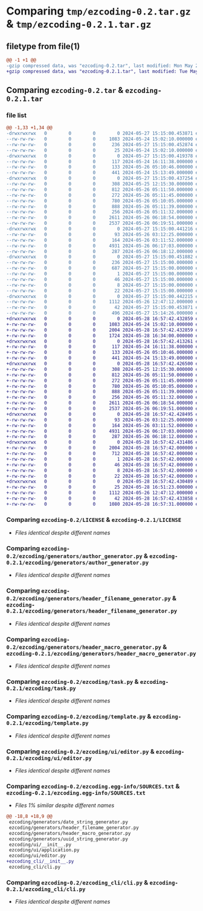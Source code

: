 # Comparing `tmp/ezcoding-0.2.tar.gz` & `tmp/ezcoding-0.2.1.tar.gz`

## filetype from file(1)

```diff
@@ -1 +1 @@
-gzip compressed data, was "ezcoding-0.2.tar", last modified: Mon May 27 15:15:00 2024, max compression
+gzip compressed data, was "ezcoding-0.2.1.tar", last modified: Tue May 28 16:57:42 2024, max compression
```

## Comparing `ezcoding-0.2.tar` & `ezcoding-0.2.1.tar`

### file list

```diff
@@ -1,33 +1,34 @@
-drwxrwxrwx   0        0        0        0 2024-05-27 15:15:00.453871 ezcoding-0.2/
--rw-rw-rw-   0        0        0     1083 2024-05-24 15:02:10.000000 ezcoding-0.2/LICENSE
--rw-rw-rw-   0        0        0      236 2024-05-27 15:15:00.452874 ezcoding-0.2/PKG-INFO
--rw-rw-rw-   0        0        0       25 2024-05-24 15:02:10.000000 ezcoding-0.2/README.md
-drwxrwxrwx   0        0        0        0 2024-05-27 15:15:00.419378 ezcoding-0.2/ezcoding/
--rw-rw-rw-   0        0        0      117 2024-05-24 16:11:38.000000 ezcoding-0.2/ezcoding/__init__.py
--rw-rw-rw-   0        0        0      133 2024-05-26 05:10:46.000000 ezcoding-0.2/ezcoding/const.py
--rw-rw-rw-   0        0        0      441 2024-05-24 15:13:49.000000 ezcoding-0.2/ezcoding/generator.py
-drwxrwxrwx   0        0        0        0 2024-05-27 15:15:00.437254 ezcoding-0.2/ezcoding/generators/
--rw-rw-rw-   0        0        0      308 2024-05-25 12:15:30.000000 ezcoding-0.2/ezcoding/generators/__init__.py
--rw-rw-rw-   0        0        0      812 2024-05-26 05:11:50.000000 ezcoding-0.2/ezcoding/generators/author_generator.py
--rw-rw-rw-   0        0        0      272 2024-05-26 05:11:45.000000 ezcoding-0.2/ezcoding/generators/date_string_generator.py
--rw-rw-rw-   0        0        0      780 2024-05-26 05:10:05.000000 ezcoding-0.2/ezcoding/generators/header_filename_generator.py
--rw-rw-rw-   0        0        0      888 2024-05-26 05:11:39.000000 ezcoding-0.2/ezcoding/generators/header_macro_generator.py
--rw-rw-rw-   0        0        0      256 2024-05-26 05:11:32.000000 ezcoding-0.2/ezcoding/generators/uuid_string_generator.py
--rw-rw-rw-   0        0        0     2611 2024-05-26 06:18:54.000000 ezcoding-0.2/ezcoding/task.py
--rw-rw-rw-   0        0        0     2537 2024-05-26 06:19:51.000000 ezcoding-0.2/ezcoding/template.py
-drwxrwxrwx   0        0        0        0 2024-05-27 15:15:00.441216 ezcoding-0.2/ezcoding/ui/
--rw-rw-rw-   0        0        0       93 2024-05-26 03:12:25.000000 ezcoding-0.2/ezcoding/ui/__init__.py
--rw-rw-rw-   0        0        0      164 2024-05-26 03:11:52.000000 ezcoding-0.2/ezcoding/ui/application.py
--rw-rw-rw-   0        0        0     4931 2024-05-26 06:17:03.000000 ezcoding-0.2/ezcoding/ui/editor.py
--rw-rw-rw-   0        0        0      287 2024-05-26 06:18:12.000000 ezcoding-0.2/ezcoding/utils.py
-drwxrwxrwx   0        0        0        0 2024-05-27 15:15:00.451882 ezcoding-0.2/ezcoding.egg-info/
--rw-rw-rw-   0        0        0      236 2024-05-27 15:15:00.000000 ezcoding-0.2/ezcoding.egg-info/PKG-INFO
--rw-rw-rw-   0        0        0      687 2024-05-27 15:15:00.000000 ezcoding-0.2/ezcoding.egg-info/SOURCES.txt
--rw-rw-rw-   0        0        0        1 2024-05-27 15:15:00.000000 ezcoding-0.2/ezcoding.egg-info/dependency_links.txt
--rw-rw-rw-   0        0        0       46 2024-05-27 15:15:00.000000 ezcoding-0.2/ezcoding.egg-info/entry_points.txt
--rw-rw-rw-   0        0        0        8 2024-05-27 15:15:00.000000 ezcoding-0.2/ezcoding.egg-info/requires.txt
--rw-rw-rw-   0        0        0       22 2024-05-27 15:15:00.000000 ezcoding-0.2/ezcoding.egg-info/top_level.txt
-drwxrwxrwx   0        0        0        0 2024-05-27 15:15:00.442215 ezcoding-0.2/ezcoding_cli/
--rw-rw-rw-   0        0        0     1112 2024-05-26 12:47:12.000000 ezcoding-0.2/ezcoding_cli/cli.py
--rw-rw-rw-   0        0        0       42 2024-05-27 15:15:00.453871 ezcoding-0.2/setup.cfg
--rw-rw-rw-   0        0        0      496 2024-05-27 15:14:26.000000 ezcoding-0.2/setup.py
+drwxrwxrwx   0        0        0        0 2024-05-28 16:57:42.432859 ezcoding-0.2.1/
+-rw-rw-rw-   0        0        0     1083 2024-05-24 15:02:10.000000 ezcoding-0.2.1/LICENSE
+-rw-rw-rw-   0        0        0     2004 2024-05-28 16:57:42.432859 ezcoding-0.2.1/PKG-INFO
+-rw-rw-rw-   0        0        0     1724 2024-05-28 16:34:00.000000 ezcoding-0.2.1/README.md
+drwxrwxrwx   0        0        0        0 2024-05-28 16:57:42.413261 ezcoding-0.2.1/ezcoding/
+-rw-rw-rw-   0        0        0      117 2024-05-24 16:11:38.000000 ezcoding-0.2.1/ezcoding/__init__.py
+-rw-rw-rw-   0        0        0      133 2024-05-26 05:10:46.000000 ezcoding-0.2.1/ezcoding/const.py
+-rw-rw-rw-   0        0        0      441 2024-05-24 15:13:49.000000 ezcoding-0.2.1/ezcoding/generator.py
+drwxrwxrwx   0        0        0        0 2024-05-28 16:57:42.426500 ezcoding-0.2.1/ezcoding/generators/
+-rw-rw-rw-   0        0        0      308 2024-05-25 12:15:30.000000 ezcoding-0.2.1/ezcoding/generators/__init__.py
+-rw-rw-rw-   0        0        0      812 2024-05-26 05:11:50.000000 ezcoding-0.2.1/ezcoding/generators/author_generator.py
+-rw-rw-rw-   0        0        0      272 2024-05-26 05:11:45.000000 ezcoding-0.2.1/ezcoding/generators/date_string_generator.py
+-rw-rw-rw-   0        0        0      780 2024-05-26 05:10:05.000000 ezcoding-0.2.1/ezcoding/generators/header_filename_generator.py
+-rw-rw-rw-   0        0        0      888 2024-05-26 05:11:39.000000 ezcoding-0.2.1/ezcoding/generators/header_macro_generator.py
+-rw-rw-rw-   0        0        0      256 2024-05-26 05:11:32.000000 ezcoding-0.2.1/ezcoding/generators/uuid_string_generator.py
+-rw-rw-rw-   0        0        0     2611 2024-05-26 06:18:54.000000 ezcoding-0.2.1/ezcoding/task.py
+-rw-rw-rw-   0        0        0     2537 2024-05-26 06:19:51.000000 ezcoding-0.2.1/ezcoding/template.py
+drwxrwxrwx   0        0        0        0 2024-05-28 16:57:42.428495 ezcoding-0.2.1/ezcoding/ui/
+-rw-rw-rw-   0        0        0       93 2024-05-26 03:12:25.000000 ezcoding-0.2.1/ezcoding/ui/__init__.py
+-rw-rw-rw-   0        0        0      164 2024-05-26 03:11:52.000000 ezcoding-0.2.1/ezcoding/ui/application.py
+-rw-rw-rw-   0        0        0     4931 2024-05-26 06:17:03.000000 ezcoding-0.2.1/ezcoding/ui/editor.py
+-rw-rw-rw-   0        0        0      287 2024-05-26 06:18:12.000000 ezcoding-0.2.1/ezcoding/utils.py
+drwxrwxrwx   0        0        0        0 2024-05-28 16:57:42.431486 ezcoding-0.2.1/ezcoding.egg-info/
+-rw-rw-rw-   0        0        0     2004 2024-05-28 16:57:42.000000 ezcoding-0.2.1/ezcoding.egg-info/PKG-INFO
+-rw-rw-rw-   0        0        0      712 2024-05-28 16:57:42.000000 ezcoding-0.2.1/ezcoding.egg-info/SOURCES.txt
+-rw-rw-rw-   0        0        0        1 2024-05-28 16:57:42.000000 ezcoding-0.2.1/ezcoding.egg-info/dependency_links.txt
+-rw-rw-rw-   0        0        0       46 2024-05-28 16:57:42.000000 ezcoding-0.2.1/ezcoding.egg-info/entry_points.txt
+-rw-rw-rw-   0        0        0        8 2024-05-28 16:57:42.000000 ezcoding-0.2.1/ezcoding.egg-info/requires.txt
+-rw-rw-rw-   0        0        0       22 2024-05-28 16:57:42.000000 ezcoding-0.2.1/ezcoding.egg-info/top_level.txt
+drwxrwxrwx   0        0        0        0 2024-05-28 16:57:42.430489 ezcoding-0.2.1/ezcoding_cli/
+-rw-rw-rw-   0        0        0       25 2024-05-28 16:51:23.000000 ezcoding-0.2.1/ezcoding_cli/__init__.py
+-rw-rw-rw-   0        0        0     1112 2024-05-26 12:47:12.000000 ezcoding-0.2.1/ezcoding_cli/cli.py
+-rw-rw-rw-   0        0        0       42 2024-05-28 16:57:42.433858 ezcoding-0.2.1/setup.cfg
+-rw-rw-rw-   0        0        0     1080 2024-05-28 16:57:31.000000 ezcoding-0.2.1/setup.py
```

### Comparing `ezcoding-0.2/LICENSE` & `ezcoding-0.2.1/LICENSE`

 * *Files identical despite different names*

### Comparing `ezcoding-0.2/ezcoding/generators/author_generator.py` & `ezcoding-0.2.1/ezcoding/generators/author_generator.py`

 * *Files identical despite different names*

### Comparing `ezcoding-0.2/ezcoding/generators/header_filename_generator.py` & `ezcoding-0.2.1/ezcoding/generators/header_filename_generator.py`

 * *Files identical despite different names*

### Comparing `ezcoding-0.2/ezcoding/generators/header_macro_generator.py` & `ezcoding-0.2.1/ezcoding/generators/header_macro_generator.py`

 * *Files identical despite different names*

### Comparing `ezcoding-0.2/ezcoding/task.py` & `ezcoding-0.2.1/ezcoding/task.py`

 * *Files identical despite different names*

### Comparing `ezcoding-0.2/ezcoding/template.py` & `ezcoding-0.2.1/ezcoding/template.py`

 * *Files identical despite different names*

### Comparing `ezcoding-0.2/ezcoding/ui/editor.py` & `ezcoding-0.2.1/ezcoding/ui/editor.py`

 * *Files identical despite different names*

### Comparing `ezcoding-0.2/ezcoding.egg-info/SOURCES.txt` & `ezcoding-0.2.1/ezcoding.egg-info/SOURCES.txt`

 * *Files 1% similar despite different names*

```diff
@@ -18,8 +18,9 @@
 ezcoding/generators/date_string_generator.py
 ezcoding/generators/header_filename_generator.py
 ezcoding/generators/header_macro_generator.py
 ezcoding/generators/uuid_string_generator.py
 ezcoding/ui/__init__.py
 ezcoding/ui/application.py
 ezcoding/ui/editor.py
+ezcoding_cli/__init__.py
 ezcoding_cli/cli.py
```

### Comparing `ezcoding-0.2/ezcoding_cli/cli.py` & `ezcoding-0.2.1/ezcoding_cli/cli.py`

 * *Files identical despite different names*

